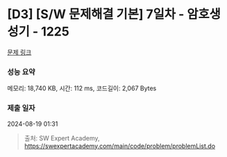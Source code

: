 # [D3] [S/W 문제해결 기본] 7일차 - 암호생성기 - 1225 

[문제 링크](https://swexpertacademy.com/main/code/problem/problemDetail.do?contestProbId=AV14uWl6AF0CFAYD) 

### 성능 요약

메모리: 18,740 KB, 시간: 112 ms, 코드길이: 2,067 Bytes

### 제출 일자

2024-08-19 01:31



> 출처: SW Expert Academy, https://swexpertacademy.com/main/code/problem/problemList.do